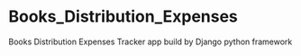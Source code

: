 # Books_Distribution_Expenses
Books Distribution Expenses Tracker app build by Django python framework 
